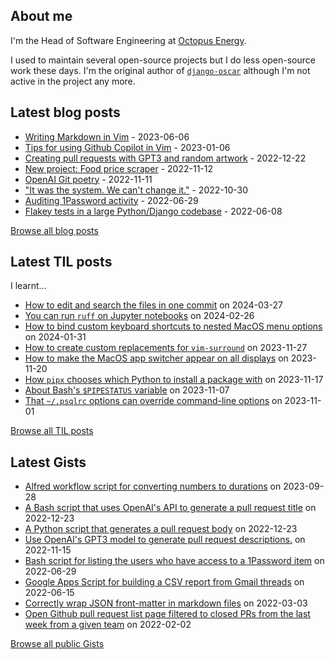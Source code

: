 ## About me
I'm the Head of Software Engineering at [Octopus Energy](https://octopus.energy/).

I used to maintain several open-source projects but I do less open-source work these days. I'm the original author of [`django-oscar`](https://github.com/django-oscar/django-oscar) although I'm not active in the project any more. 
## Latest blog posts
- [Writing Markdown in Vim](https://codeinthehole.com/tips/writing-markdown-in-vim/) - 2023-06-06
- [Tips for using Github Copilot in Vim](https://codeinthehole.com/tips/vim-and-github-copilot/) - 2023-01-06
- [Creating pull requests with GPT3 and random artwork](https://codeinthehole.com/projects/pull-requests-with-gpt3-and-random-artwork/) - 2022-12-22
- [New project: Food price scraper](https://codeinthehole.com/projects/food-scraper/) - 2022-11-12
- [OpenAI Git poetry](https://codeinthehole.com/tidbits/openai-git-poetry/) - 2022-11-11
- ["It was the system. We can't change it."](https://codeinthehole.com/tidbits/the-bone-clocks/) - 2022-10-30
- [Auditing 1Password activity](https://codeinthehole.com/tips/auditing-1password-activity/) - 2022-06-29
- [Flakey tests in a large Python/Django codebase](https://codeinthehole.com/news/oe-tech-flakey-tests/) - 2022-06-08

[Browse all blog posts](https://codeinthehole.com/writing/)
## Latest TIL posts
I learnt...
- [How to edit and search the files in one commit](https://til.codeinthehole.com/posts/how-to-edit-and-search-the-files-in-one-commit/) on 2024-03-27
- [You can run `ruff` on Jupyter notebooks](https://til.codeinthehole.com/posts/you-can-run-ruff-on-jupyter-notebooks/) on 2024-02-26
- [How to bind custom keyboard shortcuts to nested MacOS menu options](https://til.codeinthehole.com/posts/how-to-bind-custom-keyboard-shortcuts-to-nested-macos-menu-options/) on 2024-01-31
- [How to create custom replacements for `vim-surround`](https://til.codeinthehole.com/posts/how-to-create-custom-replacements-for-vimsurround/) on 2023-11-27
- [How to make the MacOS app switcher appear on all displays](https://til.codeinthehole.com/posts/how-to-make-the-macos-app-switcher-appear-on-all-displays/) on 2023-11-20
- [How `pipx` chooses which Python to install a package with](https://til.codeinthehole.com/posts/how-pipx-choose-which-python-to-install-a-package-with/) on 2023-11-17
- [About Bash's `$PIPESTATUS` variable](https://til.codeinthehole.com/posts/about-bashs-pipestatus-variable/) on 2023-11-07
- [That `~/.psqlrc` options can override command-line options](https://til.codeinthehole.com/posts/that-psqlrc-options-can-override-commandline-options/) on 2023-11-01

[Browse all TIL posts](https://til.codeinthehole.com)
## Latest Gists
- [Alfred workflow script for converting numbers to durations](https://gist.github.com/codeinthehole/e2ab6cde6a5d4d133afd224b7226068a) on 2023-09-28
- [A Bash script that uses OpenAI's API to generate a pull request title](https://gist.github.com/codeinthehole/d6a496b5a11e7500b7dd0c20f3e5b48c) on 2022-12-23
- [A Python script that generates a pull request body](https://gist.github.com/codeinthehole/3fc29fc6f1d9e0d9224e97762ff3537a) on 2022-12-23
- [Use OpenAI's GPT3 model to generate pull request descriptions.](https://gist.github.com/codeinthehole/85c86268b76f4338d7d40188e84378a6) on 2022-11-15
- [Bash script for listing the users who have access to a 1Password item](https://gist.github.com/codeinthehole/d6b35b56ad17d9f165f86d102caf0cd7) on 2022-06-29
- [Google Apps Script for building a CSV report from Gmail threads](https://gist.github.com/codeinthehole/488f3cb403c55ff62f51526ae252b8e8) on 2022-06-15
- [Correctly wrap JSON front-matter in markdown files](https://gist.github.com/codeinthehole/7aa7c4100a7af8ec61bed3130171a97d) on 2022-03-03
- [Open Github pull request list page filtered to closed PRs from the last week from a given team](https://gist.github.com/codeinthehole/302d4c42c782c8ef212d6e8295af73c1) on 2022-02-02

[Browse all public Gists](https://gist.github.com/codeinthehole)
